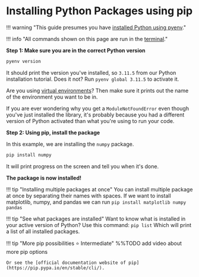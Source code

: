 # Installing Python Packages using pip

!!! warning "This guide presumes you have [installed Python using pyenv](install.md)."

!!! info "All commands shown on this page are run in the [terminal](../computer/terminal.md)."

**Step 1: Make sure you are in the correct Python version**
```bash
pyenv version
```
It should print the version you've installed, so `3.11.5` from our Python installation tutorial. Does it not? Run `pyenv global 3.11.5` to activate it.

Are you using [virtual environments](venv.md)? Then make sure it prints out the name of the environment you want to be in.

If you are ever wondering why you get a `ModuleNotFoundError` even though you've just installed the library, it's probably because you had a different version of Python activated than what you're using to run your code.

**Step 2: Using pip, install the package**

In this example, we are installing the `numpy` package.
```bash
pip install numpy
```
It will print progress on the screen and tell you when it's done.

**The package is now installed!**

!!! tip "Installing multiple packages at once"
    You can install multiple package at once by separating their names with spaces. If we want to install matplotlib, numpy, and pandas we can run 
    ```
    pip install matplotlib numpy pandas
    ```

!!! tip "See what packages are installed"
    Want to know what is installed in your active version of Python? Use this command:
    ```
    pip list
    ```
    Which will print a list of all installed packages.

!!! tip "More pip possibilities <span class="tag intermediate-tag">⭐️ Intermediate</span>"
    %%TODO add video about more pip options

    Or see the [official documentation website of pip](https://pip.pypa.io/en/stable/cli/).
